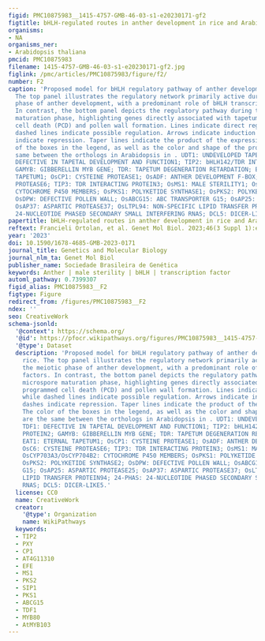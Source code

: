 ```yaml
---
figid: PMC10875983__1415-4757-GMB-46-03-s1-e20230171-gf2
figtitle: bHLH-regulated routes in anther development in rice and Arabidopsis
organisms:
- NA
organisms_ner:
- Arabidopsis thaliana
pmcid: PMC10875983
filename: 1415-4757-GMB-46-03-s1-e20230171-gf2.jpg
figlink: /pmc/articles/PMC10875983/figure/f2/
number: F2
caption: 'Proposed model for bHLH regulatory pathway of anther development in rice.
  The top panel illustrates the regulatory network primarily active during the meiotic
  phase of anther development, with a predominant role of bHLH transcription factors.
  In contrast, the bottom panel depicts the regulatory pathway during the microspore
  maturation phase, highlighting genes directly associated with tapetum programmed
  cell death (PCD) and pollen wall formation. Lines indicate direct regulation, while
  dashed lines indicate possible regulation. Arrows indicate induction while dashes
  indicate repression. Taper lines indicate the product of the expression. The color
  of the boxes in the legend, as well as the color and shape of the protein are the
  same between the orthologs in Arabidopsis in . UDT1: UNDEVELOPED TAPETUM1; TDF1:
  DEFECTIVE IN TAPETAL DEVELOPMENT AND FUNCTION1; TIP2: bHLH142/TDR INTERACTING PROTEIN2;
  GAMYB: GIBBERELLIN MYB GENE; TDR: TAPETUM DEGENERATION RETARDATION; EAT1: ETERNAL
  TAPETUM1; OsCP1: CYSTEINE PROTEASE1; OsADF: ANTHER DEVELOPMENT F-BOX; OsC6: CYSTEINE
  PROTEASE6; TIP3: TDR INTERACTING PROTEIN3; OsMS1: MALE STERILITY1; OsCYP703A3/OsCYP704B2:
  CYTOCHROME P450 MEMBERS; OsPKS1: POLYKETIDE SYNTHASE1; OsPKS2: POLYKETIDE SYNTHASE2;
  OsDPW: DEFECTIVE POLLEN WALL; OsABCG15: ABC TRANSPORTER G15; OsAP25: ASPARTIC PROTEASE25;
  OsAP37: ASPARTIC PROTEASE37; OsLTPL94: NON-SPECIFIC LIPID TRANSFER PROTEIN94; 24-PHAS:
  24-NUCLEOTIDE PHASED SECONDARY SMALL INTERFERING RNAS; DCL5: DICER-LIKE5.'
papertitle: bHLH-regulated routes in anther development in rice and Arabidopsis.
reftext: Francieli Ortolan, et al. Genet Mol Biol. 2023;46(3 Suppl 1):e20230171.
year: '2023'
doi: 10.1590/1678-4685-GMB-2023-0171
journal_title: Genetics and Molecular Biology
journal_nlm_ta: Genet Mol Biol
publisher_name: Sociedade Brasileira de Genética
keywords: Anther | male sterility | bHLH | transcription factor
automl_pathway: 0.7399307
figid_alias: PMC10875983__F2
figtype: Figure
redirect_from: /figures/PMC10875983__F2
ndex: ''
seo: CreativeWork
schema-jsonld:
  '@context': https://schema.org/
  '@id': https://pfocr.wikipathways.org/figures/PMC10875983__1415-4757-GMB-46-03-s1-e20230171-gf2.html
  '@type': Dataset
  description: 'Proposed model for bHLH regulatory pathway of anther development in
    rice. The top panel illustrates the regulatory network primarily active during
    the meiotic phase of anther development, with a predominant role of bHLH transcription
    factors. In contrast, the bottom panel depicts the regulatory pathway during the
    microspore maturation phase, highlighting genes directly associated with tapetum
    programmed cell death (PCD) and pollen wall formation. Lines indicate direct regulation,
    while dashed lines indicate possible regulation. Arrows indicate induction while
    dashes indicate repression. Taper lines indicate the product of the expression.
    The color of the boxes in the legend, as well as the color and shape of the protein
    are the same between the orthologs in Arabidopsis in . UDT1: UNDEVELOPED TAPETUM1;
    TDF1: DEFECTIVE IN TAPETAL DEVELOPMENT AND FUNCTION1; TIP2: bHLH142/TDR INTERACTING
    PROTEIN2; GAMYB: GIBBERELLIN MYB GENE; TDR: TAPETUM DEGENERATION RETARDATION;
    EAT1: ETERNAL TAPETUM1; OsCP1: CYSTEINE PROTEASE1; OsADF: ANTHER DEVELOPMENT F-BOX;
    OsC6: CYSTEINE PROTEASE6; TIP3: TDR INTERACTING PROTEIN3; OsMS1: MALE STERILITY1;
    OsCYP703A3/OsCYP704B2: CYTOCHROME P450 MEMBERS; OsPKS1: POLYKETIDE SYNTHASE1;
    OsPKS2: POLYKETIDE SYNTHASE2; OsDPW: DEFECTIVE POLLEN WALL; OsABCG15: ABC TRANSPORTER
    G15; OsAP25: ASPARTIC PROTEASE25; OsAP37: ASPARTIC PROTEASE37; OsLTPL94: NON-SPECIFIC
    LIPID TRANSFER PROTEIN94; 24-PHAS: 24-NUCLEOTIDE PHASED SECONDARY SMALL INTERFERING
    RNAS; DCL5: DICER-LIKE5.'
  license: CC0
  name: CreativeWork
  creator:
    '@type': Organization
    name: WikiPathways
  keywords:
  - TIP2
  - PXY
  - CP1
  - AT4G11310
  - EFE
  - MS1
  - PKS2
  - SIP1
  - PKS1
  - ABCG15
  - TDF1
  - MYB80
  - AtMYB103
---
```

